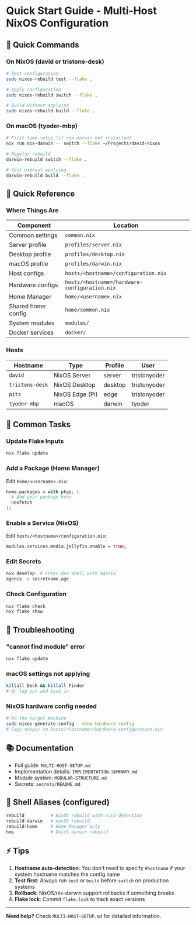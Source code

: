 # Quick Start Guide - Multi-Host NixOS Configuration

## 🚀 Quick Commands

### On NixOS (david or tristons-desk)
```bash
# Test configuration
sudo nixos-rebuild test --flake .

# Apply configuration
sudo nixos-rebuild switch --flake .

# Build without applying
sudo nixos-rebuild build --flake .
```

### On macOS (tyoder-mbp)
```bash
# First time setup (if nix-darwin not installed)
nix run nix-darwin -- switch --flake ~/Projects/david-nixos

# Regular rebuild
darwin-rebuild switch --flake .

# Test without applying
darwin-rebuild build --flake .
```

## 📁 Quick Reference

### Where Things Are

| Component | Location |
|-----------|----------|
| Common settings | `common.nix` |
| Server profile | `profiles/server.nix` |
| Desktop profile | `profiles/desktop.nix` |
| macOS profile | `profiles/darwin.nix` |
| Host configs | `hosts/<hostname>/configuration.nix` |
| Hardware configs | `hosts/<hostname>/hardware-configuration.nix` |
| Home Manager | `home/<username>.nix` |
| Shared home config | `home/common.nix` |
| System modules | `modules/` |
| Docker services | `docker/` |

### Hosts

| Hostname | Type | Profile | User |
|----------|------|---------|------|
| `david` | NixOS Server | server | tristonyoder |
| `tristons-desk` | NixOS Desktop | desktop | tristonyoder |
| `pits` | NixOS Edge (Pi) | edge | tristonyoder |
| `tyoder-mbp` | macOS | darwin | tyoder |

## 🔧 Common Tasks

### Update Flake Inputs
```bash
nix flake update
```

### Add a Package (Home Manager)
Edit `home/<username>.nix`:
```nix
home.packages = with pkgs; [
  # Add your package here
  neofetch
];
```

### Enable a Service (NixOS)
Edit `hosts/<hostname>/configuration.nix`:
```nix
modules.services.media.jellyfin.enable = true;
```

### Edit Secrets
```bash
nix develop  # Enter dev shell with agenix
agenix -e secretname.age
```

### Check Configuration
```bash
nix flake check
nix flake show
```

## 🐛 Troubleshooting

### "cannot find module" error
```bash
nix flake update
```

### macOS settings not applying
```bash
killall Dock && killall Finder
# Or log out and back in
```

### NixOS hardware config needed
```bash
# On the target machine
sudo nixos-generate-config --show-hardware-config
# Copy output to hosts/<hostname>/hardware-configuration.nix
```

## 📚 Documentation

- Full guide: `MULTI-HOST-SETUP.md`
- Implementation details: `IMPLEMENTATION-SUMMARY.md`
- Module system: `MODULAR-STRUCTURE.md`
- Secrets: `secrets/README.md`

## 🎯 Shell Aliases (configured)

```bash
rebuild          # NixOS rebuild with auto-detection
rebuild-darwin   # macOS rebuild
rebuild-home     # Home Manager only
hms              # Quick darwin rebuild
```

## ⚡ Tips

1. **Hostname auto-detection**: You don't need to specify `#hostname` if your system hostname matches the config name
2. **Test first**: Always run `test` or `build` before `switch` on production systems
3. **Rollback**: NixOS/nix-darwin support rollbacks if something breaks
4. **Flake lock**: Commit `flake.lock` to track exact versions

---
**Need help?** Check `MULTI-HOST-SETUP.md` for detailed information.

